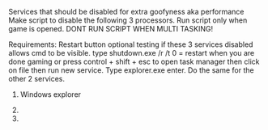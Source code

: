 Services that should be disabled for extra goofyness aka performance
    Make script to disable the following 3 processors. Run script only when game is opened. DONT RUN SCRIPT WHEN MULTI TASKING!

Requirements: Restart button optional testing if these 3 services disabled allows cmd to be visible. type shutdown.exe /r /t 0 = restart when you are done gaming or press control + shift + esc to open task manager then click on file then run new service. Type explorer.exe enter. Do the same for the other 2 services.

1. Windows explorer 

2.

3.




